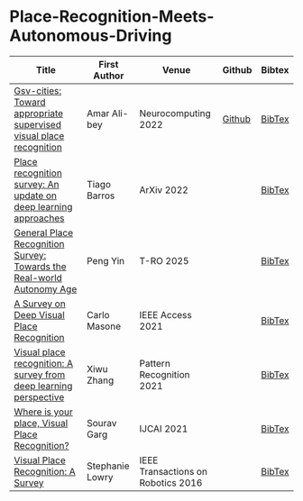 # Place-Recognition-Meets-Autonomous-Driving

| Title | First Author | Venue | Github | Bibtex |
|---|---|---|---|---|
| [Gsv-cities: Toward appropriate supervised visual place recognition](https://www.sciencedirect.com/science/article/pii/S0925231222012188) | Amar Ali-bey | Neurocomputing 2022 | [Github](https://github.com/amaralibey/gsv-cities)  | [BibTex](https://scholar.googleusercontent.com/scholar.bib?q=info:kwMWt7x-XxQJ:scholar.google.com/&output=citation&scisdr=CgKLGMjYEI_og5_sV20:AAZF9b8AAAAAaCnqT22yk6mUVQNNNenMyUlLJFI&scisig=AAZF9b8AAAAAaCnqT7Ty5mjECV5DQDq_6MjS8aE&scisf=4&ct=citation&cd=-1&hl=en) |
| [Place recognition survey: An update on deep learning approaches](https://arxiv.org/abs/2106.10458) | Tiago Barros | ArXiv 2022 |  | [BibTex](citations/Barros_2022_Survey.txt) |
| [General Place Recognition Survey: Towards the Real-world Autonomy Age](https://ieeexplore.ieee.org/abstract/document/10937370) | Peng Yin | T-RO 2025 |  | [BibTex](citations/Yin_2025_GeneralPR.txt) |
| [A Survey on Deep Visual Place Recognition](https://ieeexplore.ieee.org/document/9336674) | Carlo Masone | IEEE Access 2021 |  | [BibTex](citations/Masone_2021_survey.txt) |
| [Visual place recognition: A survey from deep learning perspective](https://www.sciencedirect.com/science/article/abs/pii/S003132032030563X) | Xiwu Zhang | Pattern Recognition 2021 |  | [BibTex](citations/Zhang_2021_Survey.txt) |
| [Where is your place, Visual Place Recognition?](https://arxiv.org/abs/2103.06443) | Sourav Garg | IJCAI 2021 |  | [BibTex](citations/Garg_2021_Survey.txt) |
| [Visual Place Recognition: A Survey](https://ieeexplore.ieee.org/document/7339473) | Stephanie Lowry | IEEE Transactions on Robotics 2016 |  | [BibTex](citations/Lowry_2016_Survey.txt) |
